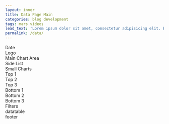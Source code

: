 ```yaml
---
layout: inner
title: Data Page Main
categories: blog development
tags: mars videos
lead_text: 'Lorem ipsum dolor sit amet, consectetur adipisicing elit. Expedita maiores quisquam id sunt, a architecto molestias velit, distinctio quidem non, nostrum provident quibusdam enim. Neque ipsam temporibus commodi facere minima.'
permalink: /data/
---
```


<div class="row" id="dateHolder">Date</div>
<div class="row" id="logoHolder">Logo</div>
<div class="row" id="mainCharts">Main Chart Area
<div class="row">
  <div class="col-md-3" id="sideList">Side List</div>
  <div class="col-md-9" id="smallCharts">Small Charts
    <div class="row" id="topCharts">
      <div class="col-md-3" id="topChart1">Top 1</div>
      <div class="col-md-3" id="topChart2">Top 2</div>
      <div class="col-md-3" id="topChart3">Top 3</div>
    </div>
    <div class="row" id="bottomCharts">
      <div class="col-md-3" id="bottomChart1">Bottom 1</div>
      <div class="col-md-3" id="bottomChart2">Bottom 2</div>
      <div class="col-md-3" id="bottomChart3">Bottom 3</div>
    </div>
  </div>
</div>
</div>
<div class="row" id="filterHolder">Filters</div>
<div class="row" id="tableHolder">datatable</div>
<div class="row" id="footerHolder">footer</div>

<link rel="stylesheet" href="/css/dc.min.css">
<link rel="stylesheet" href="/css/mymain.css">
<link rel="stylesheet" href="/css/myvis.css">

<script src="http://d3js.org/d3.v3.min.js" charset="utf-8"></script>
<script src="/js/d3.min.js" charset="utf-8"></script>
<script src="/js/jquery.min.js" charset="utf-8"></script>
<script src="/js/crossfilter.min.js" charset="utf-8"></script>
<script src="/js/dc.min.js" charset="utf-8"></script>

<script type="text/javascript">

// Get the data
d3.csv("/datasets/anon_playset.csv", function(error, data) {
  data.forEach(function(d) {
    d.Dim0    = d.Dim0;
    d.Dim1    = d.Dim1;
    d.Dim2    = d.Dim2;
    d.Dim3    = d.Dim3;
    d.Dim4    = d.Dim4;
    d.Time    = +d.Time;
    d.PosVal1 = +d.PosVal1;
    d.PosVal2 = +d.PosVal2;
    d.NegVal1 = +d.NegVal1;
    d.NegVal2 = +d.NegVal2;
    d.NegVal3 = +d.NegVal3;
    d.NegVal4 = +d.NegVal4;    
  });

var ndx = crossfilter(data);
var all = ndx.groupAll();

var Dim0Dim   = ndx.dimension(function(d) {return d.Dim0;});
var Dim1Dim   = ndx.dimension(function(d) {return d.Dim1;});
var Dim2Dim   = ndx.dimension(function(d) {return d.Dim2;});
var Dim3Dim   = ndx.dimension(function(d) {return d.Dim3;});
var Dim4Dim   = ndx.dimension(function(d) {return d.Dim4;});
var TimeDim   = ndx.dimension(function(d) {return d.Time;});

var minTime = TimeDim.bottom(1)[0].Time;
var maxTime = TimeDim.top(1)[0].Time;


var TimeDimPosVal1 = TimeDim.group().reduceSum(function(d) {return d.PosVal1;});
var TimeDimPosVal2 = TimeDim.group().reduceSum(function(d) {return d.PosVal2;});
var TimeDimNegVal1 = TimeDim.group().reduceSum(function(d) {return d.NegVal1;});
var TimeDimNegVal2 = TimeDim.group().reduceSum(function(d) {return d.NegVal2;});
var TimeDimNegVal3 = TimeDim.group().reduceSum(function(d) {return d.NegVal3;});
var TimeDimNegVal4 = TimeDim.group().reduceSum(function(d) {return d.NegVal4;});

var Dim1TimeDim = ndx.dimension(function(d) {return [d.Dim1, +d.Time]; });
var Dim1TimeDimVal1 = Dim1TimeDim.group().reduceSum(function(d) {return d.PosVal1;});

var Dim1DimPosVal1 = Dim1Dim.group().reduceSum(function(d) {return d.PosVal1;});
var Dim2DimPosVal1 = Dim2Dim.group().reduceSum(function(d) {return d.PosVal1;});
var Dim4DimPosVal1 = Dim4Dim.group().reduceSum(function(d) {return d.PosVal1;});

var Dim2TimeDim = ndx.dimension(function(d) {return [d.Dim2, +d.Time]; });
var Dim2TimeDimPosVal1 = Dim2TimeDim.group().reduceSum(function(d) {return d.PosVal1;});
var Dim2TimeDimNegVal1 = Dim2TimeDim.group().reduceSum(function(d) {return d.NegVal1;});

var quarterChart2 = dc.pieChart('#topChart1');
    quarterChart2 
        .width(250)
        .height(180)
        .radius(80)
        .innerRadius(30)
        .dimension(Dim1Dim)
        .group(Dim1DimPosVal1);  

var dateGroup = Dim2Dim.group().reduce(
    function(p, v) {
        ++p.count;
        p.label = v.Dim2;
        p.bubble = 5;
        p.x += v.NegVal1;
        p.y += v.PosVal1;

        return p;
    },
    function(p, v) {
        --p.count;
        p.label = v.Dim2;
        p.bubble = 5;
        p.x -= v.NegVal1;
        p.y -= v.PosVal1;

        return p;
    }, function() {
        return { count: 0, x: 0, y:0, label: "" };
    });

var bubbleChart  = dc.bubbleChart("#bottomChart1");
//debugger;
bubbleChart
    .dimension(Dim2Dim)
    .group(dateGroup)
    // .clipPadding(10)
    .margins({top: 10, right: 10, bottom: 55, left: 30})
    .x(d3.scale.linear())
    .y(d3.scale.linear())
    .elasticY(true)
    .elasticX(true)
    .width(300)
    .height(250)
    .yAxisPadding(10)
    .xAxisPadding(10)
    .xAxisLabel('PL') // (optional) render an axis label below the x axis
    .yAxisLabel('WP') // (optional) render a vertical axis lable left of the y axis
    .label(function (p) {
        return p.value.label;
    })
    .renderLabel(true)
    .title(function (p) {
        return [
               "Paid Loss: " + d3.format(",.0f")(p.value.x),
               "Written Premium: " + d3.format(",.0f")(p.value.y),
               "Reserves: " + p.value.bubble,
               ]
               .join("\n");
    })
    .renderTitle(true)
    .renderHorizontalGridLines(true) // (optional) render horizontal grid lines, :default=false
    .renderVerticalGridLines(true)
    .maxBubbleRelativeSize(0.3)
    .keyAccessor(function (p) {return p.value.x;})
    .valueAccessor(function (p) {return p.value.y;})
    .radiusValueAccessor(function (p) {return p.value.bubble-4.9;})
    .renderlet(function(chart) {chart.svg().selectAll('.chart-body').attr('clip-path', null)})
    .renderlet(function (chart) {
                    chart.selectAll("g.x text")
                      .attr('dx', '-30')
                      .attr('transform', "rotate(-45)");
                });;
  bubbleChart.xAxis().ticks(10).tickFormat(function(d) {return d3.format(".2s")(d);})
  bubbleChart.yAxis().ticks(10).tickFormat(function(d) {return d3.format(".2s")(d);}); //Math.round(h)
  bubbleChart.margins().left += 40;


        dc.renderAll();
});

</script>
